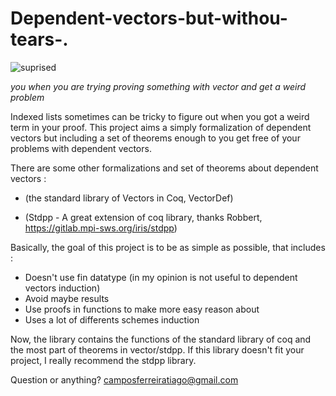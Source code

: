 # Dependent-vectors-but-withou-tears-.

![suprised](https://i.imgur.com/QeYRZXV.jpg)

*you when you are trying proving something with vector and get a weird problem*

Indexed lists sometimes can be tricky to figure out when you got a weird term in your proof.
This project aims a simply formalization of dependent vectors but including a set of theorems enough to you get free of 
your problems with dependent vectors.

There are some other formalizations and set of theorems about dependent vectors :
  
   - (the standard library of Vectors in Coq, VectorDef)

   - (Stdpp - A great extension of coq library, thanks Robbert, https://gitlab.mpi-sws.org/iris/stdpp)

Basically, the goal of this project is to be as simple as possible, that includes :

   - Doesn't use fin datatype (in my opinion is not useful to dependent vectors induction) 
   - Avoid maybe results
   - Use proofs in functions to make more easy reason about
   - Uses a lot of differents schemes induction 


Now, the library contains the functions of the standard library of coq and the most part of theorems in vector/stdpp.
If this library doesn't fit your project, I really recommend the stdpp library.

Question or anything?
   camposferreiratiago@gmail.com